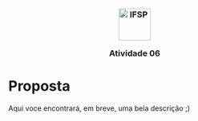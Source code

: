 <h3 align="center">

<img width="64" alt="IFSP" src="https://avatars0.githubusercontent.com/u/62160025?s=200&v=4" />

Atividade 06

</h3>

# Proposta

Aqui voce encontrará, em breve, uma bela descrição ;)
